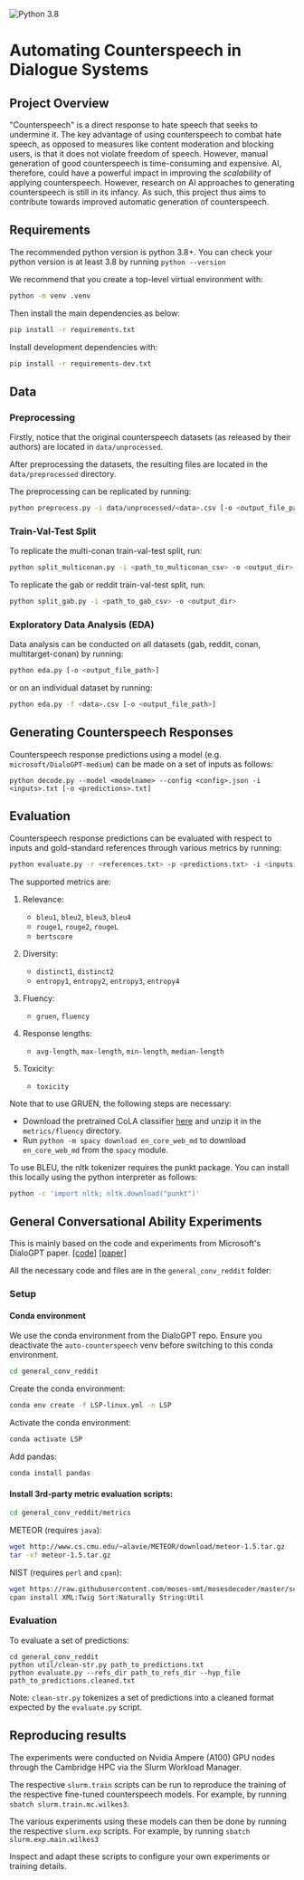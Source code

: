 ![Python 3.8](https://img.shields.io/badge/python-3.8-green.svg)
# Automating Counterspeech in Dialogue Systems

## Project Overview

"Counterspeech" is a direct response to hate speech that seeks to undermine it. The key advantage of using counterspeech to combat hate speech, as opposed to measures like content moderation and blocking users, is that it does not violate freedom of speech. However, manual generation of good counterspeech is time-consuming and expensive. AI, therefore, could have a powerful impact in improving the *scalability* of applying counterspeech. However, research on AI approaches to generating counterspeech is still in its infancy. As such, this project thus aims to contribute towards improved automatic generation of counterspeech.

## Requirements

The recommended python version is python 3.8+. You can check your python version is at least 3.8 by running `python --version`

We recommend that you create a top-level virtual environment with:

```bash
python -m venv .venv
```

Then install the main dependencies as below:

```bash
pip install -r requirements.txt
```

Install development dependencies with:

```bash
pip install -r requirements-dev.txt
```

## Data

### Preprocessing

Firstly, notice that the original counterspeech datasets (as released by their authors) are located in `data/unprocessed`.

After preprocessing the datasets, the resulting files are located in the `data/preprocessed` directory.

The preprocessing can be replicated by running:

```bash
python preprocess.py -i data/unprocessed/<data>.csv [-o <output_file_path>]
```

### Train-Val-Test Split

To replicate the multi-conan train-val-test split, run:

```bash
python split_multiconan.py -i <path_to_multiconan_csv> -o <output_dir>
```

To replicate the gab or reddit train-val-test split, run:
```bash
python split_gab.py -i <path_to_gab_csv> -o <output_dir>
```

### Exploratory Data Analysis (EDA)

Data analysis can be conducted on all datasets (gab, reddit, conan, multitarget-conan) by running:

```bash
python eda.py [-o <output_file_path>]
```

or on an individual dataset by running:

```bash
python eda.py -f <data>.csv [-o <output_file_path>]
```

## Generating Counterspeech Responses

Counterspeech response predictions using a model (e.g. `microsoft/DialoGPT-medium`) can be made on a set of inputs as follows:

```
python decode.py --model <modelname> --config <config>.json -i <inputs>.txt [-o <predictions>.txt]
```

## Evaluation

Counterspeech response predictions can be evaluated with respect to inputs and gold-standard references through various metrics by running:

```bash
python evaluate.py -r <references.txt> -p <predictions.txt> -i <inputs.txt> [-m <metrics>] [-v --verbose]
```

The supported metrics are:

1. Relevance:

    * `bleu1`, `bleu2`, `bleu3`, `bleu4`
    * `rouge1`, `rouge2`, `rougeL`
    * `bertscore`

2. Diversity:

    * `distinct1`, `distinct2`
    * `entropy1`, `entropy2`, `entropy3`, `entropy4`

3. Fluency:

    * `gruen`, `fluency`

4. Response lengths:

    * `avg-length`, `max-length`, `min-length`, `median-length`

5. Toxicity:

    * `toxicity`

Note that to use GRUEN, the following steps are necessary:

* Download the pretrained CoLA classifier [here](https://drive.google.com/file/d/1Hw5na_Iy4-kGEoX60bD8vXYeJDQrzyj6/view?usp=sharing) and unzip it in the `metrics/fluency` directory.
* Run `python -m spacy download en_core_web_md` to download `en_core_web_md` from the `spacy` module.

To use BLEU, the nltk tokenizer requires the punkt package. You can install this locally using the python interpreter as follows:

```bash
python -c 'import nltk; nltk.download("punkt")'
```

## General Conversational Ability Experiments

This is mainly based on the code and experiments from Microsoft's DialoGPT paper. [[code]](https://github.com/microsoft/DialoGPT) [[paper]](https://arxiv.org/abs/1911.00536)

All the necessary code and files are in the `general_conv_reddit` folder:

### Setup

#### Conda environment

We use the conda environment from the DialoGPT repo. Ensure you deactivate the `auto-counterspeech` venv before switching to this conda environment.

```bash
cd general_conv_reddit
```

Create the conda environment:

```bash
conda env create -f LSP-linux.yml -n LSP
```

Activate the conda environment:
```bash
conda activate LSP
```

Add pandas:
```bash
conda install pandas
```

#### Install 3rd-party metric evaluation scripts:

```bash
cd general_conv_reddit/metrics
```

METEOR (requires `java`):
```bash
wget http://www.cs.cmu.edu/~alavie/METEOR/download/meteor-1.5.tar.gz
tar -xf meteor-1.5.tar.gz
```

NIST (requires `perl` and `cpan`):
```bash
wget https://raw.githubusercontent.com/moses-smt/mosesdecoder/master/scripts/generic/mteval-v14.pl
cpan install XML:Twig Sort:Naturally String:Util
```

### Evaluation

To evaluate a set of predictions:

```
cd general_conv_reddit
python util/clean-str.py path_to_predictions.txt
python evaluate.py --refs_dir path_to_refs_dir --hyp_file path_to_predictions.cleaned.txt
```

Note: `clean-str.py` tokenizes a set of predictions into a cleaned format expected by the `evaluate.py` script.

## Reproducing results

The experiments were conducted on Nvidia Ampere (A100) GPU nodes through the Cambridge HPC via the Slurm Workload Manager.

The respective `slurm.train` scripts can be run to reproduce the training of the respective fine-tuned counterspeech models. For example, by running `sbatch slurm.train.mc.wilkes3`.

The various experiments using these models can then be done by running the respective `slurm.exp` scripts. For example, by running `sbatch slurm.exp.main.wilkes3`

Inspect and adapt these scripts to configure your own experiments or training details.
